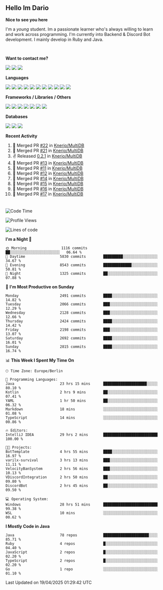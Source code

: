 <h2>Hello Im Dario</h2>

**Nice to see you here**

I'm a *young* student. Im a passionate learner who's always willing to learn and work across
programming. I'm currently into Backend & Discord Bot development. I mainly develop in Ruby and Java.

<br/>

**Want to contact me?**

<a href="https://github.com/knerio"><img src="https://img.shields.io/badge/-Github-blue?style=for-the-badge&logo=github&logoColor=white"/></a> <a href="https://discord.com/users/639416958923702292"><img src="https://img.shields.io/badge/-knerio-blue?style=for-the-badge&logo=discord&logoColor=white"/></a> <a href="https://twitch.tv/dopalos_"><img src="https://img.shields.io/badge/-twitch-blue?style=for-the-badge&logo=twitch&logoColor=white"/></a>

**Languages**

<img src="https://img.shields.io/badge/-Java-blue?style=for-the-badge&logo=java&logoColor=white"/> <img src="https://img.shields.io/badge/-Ruby-blue?style=for-the-badge&logo=Ruby&logoColor=white"/> <img src="https://img.shields.io/badge/-Git-blue?style=for-the-badge&logo=Git&logoColor=white"/> <img src="https://img.shields.io/badge/-HTML-blue?style=for-the-badge&logo=html5&logoColor=white"/> <img src="https://img.shields.io/badge/-CSS-blue?style=for-the-badge&logo=CSS3&logoColor=white"/> <img src="https://img.shields.io/badge/-Javascript-blue?style=for-the-badge&logo=javascript&logoColor=white"/> <img src="https://img.shields.io/badge/-Typescript-blue?style=for-the-badge&logo=TypeScript&logoColor=white"/> <img src="https://img.shields.io/badge/-Kotlin-blue?style=for-the-badge&logo=kotlin&logoColor=white"/> <img src="https://img.shields.io/badge/-SQL-blue?style=for-the-badge&logo=MYSQL&logoColor=white"/> <img src="https://img.shields.io/badge/-Markdown-blue?style=for-the-badge&logo=Markdown&logoColor=white"/> <img src="https://img.shields.io/badge/-JSON-blue?style=for-the-badge&logo=JSON&logoColor=white"/>
<br/>

 **Frameworks / Libraries / Others**

<img src="https://img.shields.io/badge/-Ruby_On_Rails-blue?style=for-the-badge&logo=ruby-on-rails&logoColor=white"/> <img src="https://img.shields.io/badge/-JDA-blue?style=for-the-badge&logo=JDA&logoColor=white"/> <img src="https://img.shields.io/badge/-Bootstrap-blue?style=for-the-badge&logo=Bootstrap&logoColor=white"/> <img src="https://img.shields.io/badge/-Node.JS-blue?style=for-the-badge&logo=node.js&logoColor=white"/> <img src="https://img.shields.io/badge/-React-blue?style=for-the-badge&logo=React&logoColor=white"/> <img src="https://img.shields.io/badge/-Express-blue?style=for-the-badge&logo=Express&logoColor=white"/> <img src="https://img.shields.io/badge/-Next.Js-blue?style=for-the-badge&logo=Next.Js&logoColor=white"/>

**Databases**

<img src="https://img.shields.io/badge/-MongoDB-blue?style=for-the-badge&logo=mongodb&logoColor=white"/> <img src="https://img.shields.io/badge/-MariaDB-blue?style=for-the-badge&logo=MariaDB&logoColor=white"/>
<img src="https://img.shields.io/badge/-PostgreSQL-blue?style=for-the-badge&logo=PostgreSQl&logoColor=white"/>

**Recent Activity**

<!--RECENT_ACTIVITY:start-->
1. 🎉 Merged PR [#22](https://github.com/Knerio/MultiDB/pull/22) in [Knerio/MultiDB](https://github.com/Knerio/MultiDB)<br>
2. 🎉 Merged PR [#21](https://github.com/Knerio/MultiDB/pull/21) in [Knerio/MultiDB](https://github.com/Knerio/MultiDB)<br>
3. ✌️ Released [0.2.1](https://github.com/Knerio/MultiDB/releases/tag/0.2.1) in [Knerio/MultiDB](https://github.com/Knerio/MultiDB)<br>
4. 🎉 Merged PR [#13](https://github.com/Knerio/MultiDB/pull/13) in [Knerio/MultiDB](https://github.com/Knerio/MultiDB)<br>
5. 🎉 Merged PR [#11](https://github.com/Knerio/MultiDB/pull/11) in [Knerio/MultiDB](https://github.com/Knerio/MultiDB)<br>
6. 🎉 Merged PR [#12](https://github.com/Knerio/MultiDB/pull/12) in [Knerio/MultiDB](https://github.com/Knerio/MultiDB)<br>
7. 🎉 Merged PR [#14](https://github.com/Knerio/MultiDB/pull/14) in [Knerio/MultiDB](https://github.com/Knerio/MultiDB)<br>
8. 🎉 Merged PR [#15](https://github.com/Knerio/MultiDB/pull/15) in [Knerio/MultiDB](https://github.com/Knerio/MultiDB)<br>
9. 🎉 Merged PR [#16](https://github.com/Knerio/MultiDB/pull/16) in [Knerio/MultiDB](https://github.com/Knerio/MultiDB)<br>
10. 🎉 Merged PR [#17](https://github.com/Knerio/MultiDB/pull/17) in [Knerio/MultiDB](https://github.com/Knerio/MultiDB)<br>
<!--RECENT_ACTIVITY:end-->
 
#

<!--START_SECTION:waka-->
![Code Time](http://img.shields.io/badge/Code%20Time-1%2C069%20hrs%2011%20mins-blue)

![Profile Views](http://img.shields.io/badge/Profile%20Views-12-blue)

![Lines of code](https://img.shields.io/badge/From%20Hello%20World%20I%27ve%20Written-1.2%20million%20lines%20of%20code-blue)

**I'm a Night 🦉** 

```text
🌞 Morning                1116 commits        ██░░░░░░░░░░░░░░░░░░░░░░░   06.64 % 
🌆 Daytime                5830 commits        █████████░░░░░░░░░░░░░░░░   34.67 % 
🌃 Evening                8543 commits        █████████████░░░░░░░░░░░░   50.81 % 
🌙 Night                  1325 commits        ██░░░░░░░░░░░░░░░░░░░░░░░   07.88 % 
```
📅 **I'm Most Productive on Sunday** 

```text
Monday                   2491 commits        ████░░░░░░░░░░░░░░░░░░░░░   14.82 % 
Tuesday                  2066 commits        ███░░░░░░░░░░░░░░░░░░░░░░   12.29 % 
Wednesday                2128 commits        ███░░░░░░░░░░░░░░░░░░░░░░   12.66 % 
Thursday                 2424 commits        ████░░░░░░░░░░░░░░░░░░░░░   14.42 % 
Friday                   2198 commits        ███░░░░░░░░░░░░░░░░░░░░░░   13.07 % 
Saturday                 2692 commits        ████░░░░░░░░░░░░░░░░░░░░░   16.01 % 
Sunday                   2815 commits        ████░░░░░░░░░░░░░░░░░░░░░   16.74 % 
```


📊 **This Week I Spent My Time On** 

```text
🕑︎ Time Zone: Europe/Berlin

💬 Programming Languages: 
Java                     23 hrs 15 mins      ████████████████████░░░░░   80.10 % 
Kotlin                   2 hrs 9 mins        ██░░░░░░░░░░░░░░░░░░░░░░░   07.41 % 
YAML                     1 hr 50 mins        ██░░░░░░░░░░░░░░░░░░░░░░░   06.32 % 
Markdown                 18 mins             ░░░░░░░░░░░░░░░░░░░░░░░░░   01.08 % 
TypeScript               14 mins             ░░░░░░░░░░░░░░░░░░░░░░░░░   00.86 % 

🔥 Editors: 
IntelliJ IDEA            29 hrs 2 mins       █████████████████████████   100.00 % 

🐱‍💻 Projects: 
BotTemplate              4 hrs 55 mins       ████░░░░░░░░░░░░░░░░░░░░░   16.97 % 
varilx-survival          3 hrs 13 mins       ███░░░░░░░░░░░░░░░░░░░░░░   11.11 % 
VelocityBanSystem        2 hrs 56 mins       ███░░░░░░░░░░░░░░░░░░░░░░   10.13 % 
VDiscordIntegration      2 hrs 50 mins       ██░░░░░░░░░░░░░░░░░░░░░░░   09.80 % 
DiscordBot               2 hrs 45 mins       ██░░░░░░░░░░░░░░░░░░░░░░░   09.50 % 

💻 Operating System: 
Windows                  28 hrs 51 mins      █████████████████████████   99.38 % 
WSL                      10 mins             ░░░░░░░░░░░░░░░░░░░░░░░░░   00.62 % 
```

**I Mostly Code in Java** 

```text
Java                     78 repos            █████████████████████░░░░   85.71 % 
Ruby                     4 repos             █░░░░░░░░░░░░░░░░░░░░░░░░   04.40 % 
JavaScript               2 repos             █░░░░░░░░░░░░░░░░░░░░░░░░   02.20 % 
TypeScript               2 repos             █░░░░░░░░░░░░░░░░░░░░░░░░   02.20 % 
Go                       1 repo              ░░░░░░░░░░░░░░░░░░░░░░░░░   01.10 % 
```




 Last Updated on 19/04/2025 01:29:42 UTC
<!--END_SECTION:waka-->

